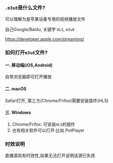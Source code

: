 
### `.m3u8`是什么文件?

可以理解为是苹果设备专用的视频播放文件

自己Google/Baidu, 关键字 `HLS`, `m3u8`

https://developer.apple.com/streaming/




### 如何打开`m3u8`文件?

#### 一. 移动端(iOS,Android)
自带浏览器即可打开播放

#### 二.  macOS
Safari打开, 第三方(Chrome/Frifox)需要安装插件(HLS)

#### 三. Windows
1. Chrome/Frifox: 可安装`HLS`的插件
2. 也有相关软件可以打开:比如 PotPlayer


### 时效说明
直播源具有时效性,如果无法打开说明该源已失效
